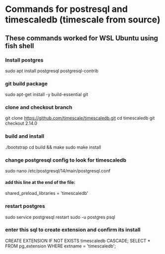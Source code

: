 # Commands for postresql and timescaledb (timescale from source)

## These commands worked for WSL Ubuntu using fish shell

### Install postgres
sudo apt install postgresql postgresql-contrib

### git build package
sudo apt-get install -y build-essential git

### clone and checkout branch
git clone https://github.com/timescale/timescaledb.git
cd timescaledb
git checkout 2.14.0

### build and install
./bootstrap
cd build && make
sudo make install

### change postgresql config to look for timescaledb
sudo nano /etc/postgresql/14/main/postgresql.conf

#### add this line at the end of the file: 
shared_preload_libraries = 'timescaledb'

### restart postgres
sudo service postgresql restart
sudo -u postgres psql

### enter this sql to create extension and confirm its install
CREATE EXTENSION IF NOT EXISTS timescaledb CASCADE;
SELECT * FROM pg_extension WHERE extname = 'timescaledb';
